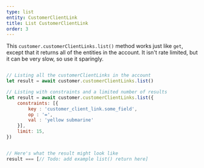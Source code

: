 ```yaml
---
type: list
entity: CustomerClientLink
title: List CustomerClientLink
order: 3
---
```


This `customer.customerClientLinks.list()` method works just like `get`, except that it returns all of the entities in the account. It isn't rate limited, but it can be very slow, so use it sparingly.

```javascript

// Listing all the customerClientLinks in the account
let result = await customer.customerClientLinks.list()

// Listing with constraints and a limited number of results
let result = await customer.customerClientLinks.list({
    constraints: [{
    	key : 'customer_client_link.some_field',
    	op : '=',
    	val : 'yellow submarine'
	}],
    limit: 15,
})


// Here's what the result might look like
result === [// Todo: add example list() return here]

```
